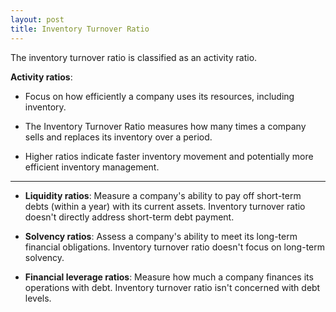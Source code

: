 ```yaml
---
layout: post
title: Inventory Turnover Ratio
---
```


The inventory turnover ratio is classified as an activity ratio.


**Activity ratios**:

- Focus on how efficiently a company uses its resources, including inventory.

- The Inventory Turnover Ratio measures how many times a company sells and replaces its inventory over a period.

- Higher ratios indicate faster inventory movement and potentially more efficient inventory management.

---

- **Liquidity ratios**: Measure a company's ability to pay off short-term debts (within a year) with its current assets. Inventory turnover ratio doesn't directly address short-term debt payment.

- **Solvency ratios**: Assess a company's ability to meet its long-term financial obligations. Inventory turnover ratio doesn't focus on long-term solvency.

- **Financial leverage ratios**: Measure how much a company finances its operations with debt. Inventory turnover ratio isn't concerned with debt levels.
